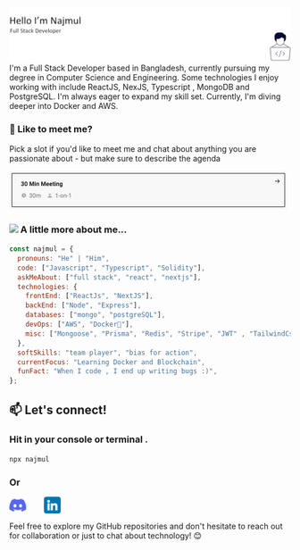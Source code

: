 <img src="https://github.com/Najmul11/Najmul11/blob/main/header.png" alt="banner that says Najmul Hoque - full stack engineer, ">
I'm a Full Stack Developer based in Bangladesh, currently pursuing my degree in Computer Science and Engineering. Some technologies I enjoy working with include ReactJS, NexJS, Typescript , MongoDB and PostgreSQL. I'm always eager to expand my skill set. Currently, I'm diving deeper into Docker and AWS.

### 🧿 Like to meet me?

Pick a slot if you'd like to meet me and chat about anything you are passionate about - but make sure to describe the agenda

<a href="https://calendly.com/najmulbinnurul/30min" target="_blank"><img width="498" alt="meet_link" src="./calendly.png"></a>

### <img src="https://media.giphy.com/media/VgCDAzcKvsR6OM0uWg/giphy.gif" width="50"> A little more about me...

```javascript
const najmul = {
  pronouns: "He" | "Him",
  code: ["Javascript", "Typescript", "Solidity"],
  askMeAbout: ["full stack", "react", "nextjs"],
  technologies: {
    frontEnd: ["ReactJs", "NextJS"],
    backEnd: ["Node", "Express"],
    databases: ["mongo", "postgreSQL"],
    devOps: ["AWS", "Docker🐳"],
    misc: ["Mongoose", "Prisma", "Redis", "Stripe", "JWT" , "TailwindCss", "Antd"],
  },
  softSkills: "team player", "bias for action",
  currentFocus: "Learning Docker and Blockchain",
  funFact: "When I code , I end up writing bugs :)",
};
```

## 📫 Let's connect!

### Hit in your console or terminal .

```bash
npx najmul
```

### Or

<a href="https://discord.com/channels/@slise.web3" target="_blank"><img align="center" src="https://github.com/Najmul11/Najmul11/blob/main/icons/discord.png" alt="najmulhoque" height="30" width="30" style="margin-right: 20px" /></a>&nbsp;&nbsp;&nbsp;<a href="https://www.linkedin.com/in/nazpro/" target="_blank"><img align="center" src="https://github.com/Najmul11/Najmul11/blob/main/icons/linkedin.png" alt="najmulhoque" height="30" width="30" /></a>

Feel free to explore my GitHub repositories and don't hesitate to reach out for collaboration or just to chat about technology! 😊

